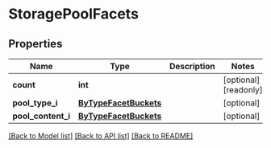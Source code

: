 # StoragePoolFacets

## Properties
Name | Type | Description | Notes
------------ | ------------- | ------------- | -------------
**count** | **int** |  | [optional] [readonly] 
**pool_type_i** | [**ByTypeFacetBuckets**](ByTypeFacetBuckets.md) |  | [optional] 
**pool_content_i** | [**ByTypeFacetBuckets**](ByTypeFacetBuckets.md) |  | [optional] 

[[Back to Model list]](../README.md#documentation-for-models) [[Back to API list]](../README.md#documentation-for-api-endpoints) [[Back to README]](../README.md)


